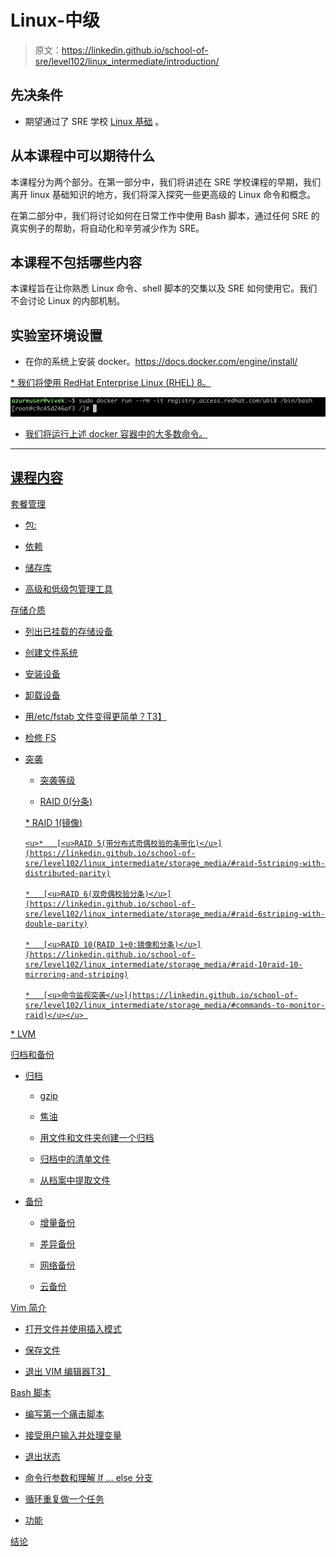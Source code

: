 # Linux-中级

> 原文：<https://linkedin.github.io/school-of-sre/level102/linux_intermediate/introduction/>

## 先决条件

*   期望通过了 SRE 学校 [<u>Linux 基础</u>](https://linkedin.github.io/school-of-sre/level101/linux_basics/intro/) 。

## 从本课程中可以期待什么

本课程分为两个部分。在第一部分中，我们将讲述在 SRE 学校课程的早期，我们离开 linux 基础知识的地方，我们将深入探究一些更高级的 Linux 命令和概念。

在第二部分中，我们将讨论如何在日常工作中使用 Bash 脚本，通过任何 SRE 的真实例子的帮助，将自动化和辛劳减少作为 SRE。

## 本课程不包括哪些内容

本课程旨在让你熟悉 Linux 命令、shell 脚本的交集以及 SRE 如何使用它。我们不会讨论 Linux 的内部机制。

## 实验室环境设置

*   在你的系统上安装 docker。[<u>https://docs.docker.com/engine/install/</u>](https://docs.docker.com/engine/install/)

<u>*   我们将使用 RedHat Enterprise Linux (RHEL) 8。</u> 

 <u>![](img/b54459c27bfd2f8612c58bdc04f924d4.png)

*   我们将运行上述 docker 容器中的大多数命令。

__________________________________________________________________________

## 课程内容

[<u>套餐管理</u>](https://linkedin.github.io/school-of-sre/level102/linux_intermediate/package_management/)

*   [<u>包:</u>](https://linkedin.github.io/school-of-sre/level102/linux_intermediate/package_management/#package)

*   [<u>依赖</u>](https://linkedin.github.io/school-of-sre/level102/linux_intermediate/package_management/#dependencies)

*   [<u>储存库</u>](https://linkedin.github.io/school-of-sre/level102/linux_intermediate/package_management/#repository)

*   [<u>高级和低级包管理工具</u>](https://linkedin.github.io/school-of-sre/level102/linux_intermediate/package_management/#high-level-and-low-level-package-management-tools)

[<u>存储介质</u>](https://linkedin.github.io/school-of-sre/level102/linux_intermediate/storage_media/)

*   [<u>列出已挂载的存储设备</u>](https://linkedin.github.io/school-of-sre/level102/linux_intermediate/storage_media/#listing-the-mounted-storage-devices)

*   [<u>创建文件系统</u>](https://linkedin.github.io/school-of-sre/level102/linux_intermediate/storage_media/#creating-a-filesystem)

*   [<u>安装设备</u>](https://linkedin.github.io/school-of-sre/level102/linux_intermediate/storage_media/#mounting-the-device)

*   [<u>卸载设备</u>](https://linkedin.github.io/school-of-sre/level102/linux_intermediate/storage_media/#unmounting-the-device)

*   [<u>用/etc/fstab 文件变得更简单？</u>T3】](https://linkedin.github.io/school-of-sre/level102/linux_intermediate/storage_media/#making-it-easier-with-etcfstab-file)

*   [<u>检修 FS</u>](https://linkedin.github.io/school-of-sre/level102/linux_intermediate/storage_media/#checking-and-repairing-fs)

*   [<u>突袭</u>](https://linkedin.github.io/school-of-sre/level102/linux_intermediate/storage_media/#raid)

    *   [<u>突袭等级</u>](https://linkedin.github.io/school-of-sre/level102/linux_intermediate/storage_media/#raid-levels)

    *   [](https://linkedin.github.io/school-of-sre/level102/linux_intermediate/storage_media/#raid-0-striping)<u>RAID 0(分条)</u>

    <u>*   [<u>RAID 1(镜像)</u>](https://linkedin.github.io/school-of-sre/level102/linux_intermediate/storage_media/#raid-1mirroring)

        <u>*   [<u>RAID 5(带分布式奇偶校验的条带化)</u>](https://linkedin.github.io/school-of-sre/level102/linux_intermediate/storage_media/#raid-5striping-with-distributed-parity)

        *   [<u>RAID 6(双奇偶校验分条)</u>](https://linkedin.github.io/school-of-sre/level102/linux_intermediate/storage_media/#raid-6striping-with-double-parity)

        *   [<u>RAID 10(RAID 1+0:镜像和分条)</u>](https://linkedin.github.io/school-of-sre/level102/linux_intermediate/storage_media/#raid-10raid-10-mirroring-and-striping)

        *   [<u>命令监视突袭</u>](https://linkedin.github.io/school-of-sre/level102/linux_intermediate/storage_media/#commands-to-monitor-raid)</u></u> 
<u><u>*   [<u>LVM</u>](https://linkedin.github.io/school-of-sre/level102/linux_intermediate/storage_media/#lvm)</u></u> 

 <u><u><u>[<u>归档和备份</u>](https://linkedin.github.io/school-of-sre/level102/linux_intermediate/archiving_backup/)

*   [<u>归档</u>](https://linkedin.github.io/school-of-sre/level102/linux_intermediate/archiving_backup/#archiving)

    *   [<u>gzip</u>](https://linkedin.github.io/school-of-sre/level102/linux_intermediate/archiving_backup/#gzip)

    *   [<u>焦油</u>](https://linkedin.github.io/school-of-sre/level102/linux_intermediate/archiving_backup/#tar)

    *   [<u>用文件和文件夹创建一个归档</u>](https://linkedin.github.io/school-of-sre/level102/linux_intermediate/archiving_backup/#create-an-archive-with-files-and-folder)

    *   [<u>归档中的清单文件</u>](https://linkedin.github.io/school-of-sre/level102/linux_intermediate/archiving_backup/#listing-files-in-the-archive)

    *   [<u>从档案中提取文件</u>](https://linkedin.github.io/school-of-sre/level102/linux_intermediate/archiving_backup/#extract-files-from-the-archive)

*   [<u>备份</u>](https://linkedin.github.io/school-of-sre/level102/linux_intermediate/archiving_backup/#backup)

    *   [<u>增量备份</u>](https://linkedin.github.io/school-of-sre/level102/linux_intermediate/archiving_backup/#incremental-backup)

    *   [<u>差异备份</u>](https://linkedin.github.io/school-of-sre/level102/linux_intermediate/archiving_backup/#differential-backup)

    *   [<u>网络备份</u>](https://linkedin.github.io/school-of-sre/level102/linux_intermediate/archiving_backup/#network-backup)

    *   [<u>云备份</u>](https://linkedin.github.io/school-of-sre/level102/linux_intermediate/archiving_backup/#cloud-backup)

[<u>Vim 简介</u>](https://linkedin.github.io/school-of-sre/level102/linux_intermediate/introvim/)

*   [<u>打开文件并使用插入模式</u>](https://linkedin.github.io/school-of-sre/level102/linux_intermediate/introvim/#opening-a-file-and-using-insert-mode)

*   [<u>保存文件</u>](https://linkedin.github.io/school-of-sre/level102/linux_intermediate/introvim/#saving-a-file)

*   [<u>退出 VIM 编辑器</u>T3】](https://linkedin.github.io/school-of-sre/level102/linux_intermediate/introvim/#exiting-the-vim-editor)

[<u>Bash 脚本</u>](https://linkedin.github.io/school-of-sre/level102/linux_intermediate/bashscripting/)

*   [<u>编写第一个痛击脚本</u>](https://linkedin.github.io/school-of-sre/level102/linux_intermediate/bashscripting/#writing-the-first-bash-script)

*   [<u>接受用户输入并处理变量</u>](https://linkedin.github.io/school-of-sre/level102/linux_intermediate/bashscripting/#taking-user-input-and-working-with-variables)

*   [<u>退出状态</u>](https://linkedin.github.io/school-of-sre/level102/linux_intermediate/bashscripting/#exit-status)

*   [<u>命令行参数和理解 If … else 分支</u>](https://linkedin.github.io/school-of-sre/level102/linux_intermediate/bashscripting/#command-line-arguments-and-understanding-if-..-else-branching)

*   [<u>循环重复做一个任务</u>](https://linkedin.github.io/school-of-sre/level102/linux_intermediate/bashscripting/#looping-over-to-do-a-repeated-task.)

*   [<u>功能</u>](https://linkedin.github.io/school-of-sre/level102/linux_intermediate/bashscripting/#function)

[<u>结论</u>](https://linkedin.github.io/school-of-sre/level102/linux_intermediate/conclusion/)</u></u></u></u>